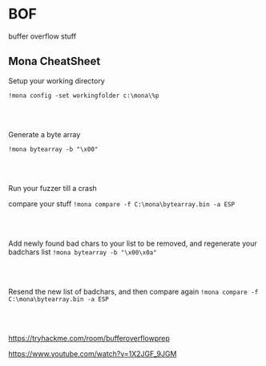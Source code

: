 # BOF
buffer overflow stuff

## Mona CheatSheet
Setup your working directory 

`!mona config -set workingfolder c:\mona\%p`

<br>
<br>


Generate a byte array

`!mona bytearray -b "\x00"`

<br>
<br>

Run your fuzzer till a crash

compare your stuff
`!mona compare -f C:\mona\bytearray.bin -a ESP`

<br>
<br>

Add newly found bad chars to your list to be removed, and regenerate your badchars list
`!mona bytearray -b "\x00\x0a"`

<br>
<br>

Resend the new list of badchars, and then compare again 
`!mona compare -f C:\mona\bytearray.bin -a ESP`

<br>
<br>

https://tryhackme.com/room/bufferoverflowprep 

https://www.youtube.com/watch?v=1X2JGF_9JGM 
